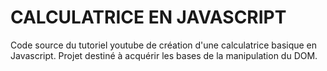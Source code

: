 # CALCULATRICE EN JAVASCRIPT 

Code source du tutoriel youtube de création d'une calculatrice basique en Javascript.
Projet destiné à acquérir les bases de la manipulation du DOM.
